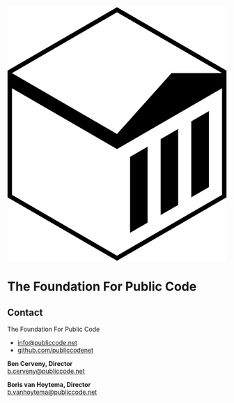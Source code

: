 <img src="brand-assets/logo.svg">

# The Foundation For Public Code

## Contact

The Foundation For Public Code

* [info@publiccode.net](mailto:info@publiccode.net)
* [github.com/publiccodenet](https://github.com/publiccodenet)

**Ben Cerveny, Director**  
[b.cerveny@publiccode.net](mailto:b.cerveny@publiccode.net)

**Boris van Hoytema, Director**  
[b.vanhoytema@publiccode.net](mailto:b.vanhoytema@publiccode.net)
